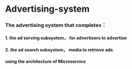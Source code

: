 # Advertising-system
### The advertising system that completes：
#### 1. the ad serving subsystem， for advertisers to advertise
#### 2. the ad search subsystem， media to retrieve ads.
#### using the architecture of Microservice 
